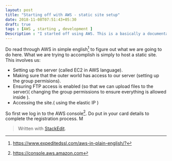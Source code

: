 ```yaml
---
layout: post
title: "Starting off with AWS - static site setup"
date: 2018-11-08T07:51:43+05:30
draft: true
tags : [AWS , starting , development ]
Description : "I started off using AWS. This is a basically a documentation of how i set up a simple static site using EC2"
---
```

Do read through AWS in simple english[^awsSimpleLanguage] to figure out what we are going to do here. What we are trying to accomplish is simply to host a static site.
This involves us:
- Setting up the server (called EC2 in AWS language).
- Making sure that the outer world has access to our server (setting up the group permisions).
- Ensuring FTP access is enabled (so that we can upload files to the server)( changing the group permissions to ensure everything is allowed inside ).
- Accessing the site.( using the elastic IP ) 

So first we log in to the AWS console[^awsConsole]. Do put in your card details to complete the registration process.
M 

[^awsSimpleLanguage]:<https://www.expeditedssl.com/aws-in-plain-english/?>
[^awsConsole]: <https://console.aws.amazon.com>

> Written with [StackEdit](https://stackedit.io/).
<!--stackedit_data:
eyJoaXN0b3J5IjpbLTE1MDk5NDE3NjUsLTE2Nzc0OTYxMDgsLT
MyNDIxOTk5OCw0NDQ0NTczNDMsNTEwOTQ0MDEwLDE4ODQ1NTU5
NjAsNzMwOTk4MTE2XX0=
-->